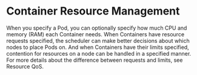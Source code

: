 # Container Resource Management


When you specify a Pod, you can optionally specify how much CPU and memory (RAM) each Container needs. When Containers have resource requests specified, the scheduler can make better decisions about which nodes to place Pods on. And when Containers have their limits specified, contention for resources on a node can be handled in a specified manner. For more details about the difference between requests and limits, see Resource QoS.

[](https://medium.com/retailmenot-engineering/what-happens-when-a-kubernetes-pod-uses-too-much-memory-or-too-much-cpu-82165022f489)
